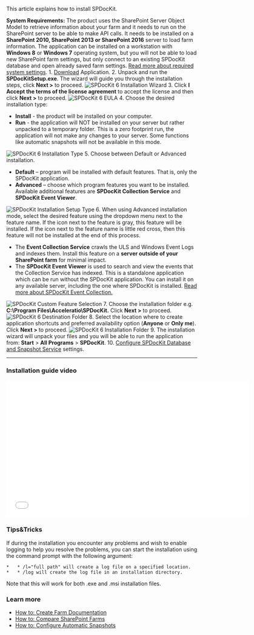 This article explains how to install SPDocKit.

**System Requirements:** The product uses the SharePoint Server Object Model to retrieve information about your farm and it needs to run on the SharePoint server to be able to make API calls. It needs to be installed on a **SharePoint 2010, SharePoint 2013 or SharePoint 2016** server to load farm information. The application can be installed on a workstation with **Windows 8** or **Windows 7** operating system, but you will not be able to load new SharePoint farm settings, but only connect to an existing SPDocKit database and open already saved farm settings. [Read more about required system settings](http://www.spdockit.com/support/help/requirements/system-requirements/). 1. [Download](/downloads/) Application. 2\. Unpack and run the **SPDocKitSetup.exe**. The wizard will guide you through the installation steps, click **Next >** to proceed. ![SPDocKit 6 Installation Wizard](https://www.spdockit.com/wp-content/uploads/2016/02/SPDocKit6-Installation.png) 3\. Click **I Accept the terms of the license agreement** to accept the license and then click **Next >** to proceed. ![SPDocKit 6 EULA](https://www.spdockit.com/wp-content/uploads/2016/02/SPDocKit6-Installation-EULA.png) 4\. Choose the desired installation type:

*   **Install** - the product will be installed on your computer.
*   **Run** - the application will NOT be installed on your server but rather unpacked to a temporary folder. This is a zero footprint run, the application will not make any changes to your server. Some functions like automatic snapshots will not be available in this mode.

![SPDocKit 6 Installation Type](https://www.spdockit.com/wp-content/uploads/2016/02/SPDocKit6-Installation-Type.png) 5\. Choose between Default or Advanced installation.

*   **Default** – program will be installed with default features. That is, only the SPDocKit application.
*   **Advanced** – choose which program features you want to be installed. Available additional features are **SPDocKit Collection Service** and **SPDocKit Event Viewer**.

![SPDocKit Installation Setup Type](https://www.spdockit.com/wp-content/uploads/2016/10/spdockit-setup-type.png) 6\. When using Advanced installation mode, select the desired feature using the dropdown menu next to the feature name. If the icon next to the feature is gray, this feature will be installed. If the icon next to the feature name is little red cross, then this feature will not be installed at the end of this process.

*   The **Event Collection Service** crawls the ULS and Windows Event Logs and indexes them. Install this feature on a **server outside of your SharePoint farm** for minimal impact.
*   The **SPDocKit Event Viewer** is used to search and view the events that the Collection Service has indexed. This is a standalone application which can be run without the SPDocKit application. You can install it on any available server, including the one where SPDocKit is installed. [Read more about SPDocKit Event Collection.](http://www.spdockit.com/support/help/get-to-know-documentation-toolkit/monitoring-screen/)

![SPDocKit Custom Feature Selection](https://www.spdockit.com/wp-content/uploads/2016/10/spdockit-installation-custom-features.png) 7\. Choose the installation folder e.g. **C:\Program Files\Acceleratio\SPDocKit.** Click **Next >** to proceed. ![SPDocKit 6 Destination Folder](https://www.spdockit.com/wp-content/uploads/2016/02/SPDocKit6-Destination-Folder.png) 8\. Select the location where to create application shortcuts and preferred availability option (**Anyone** or **Only me**). Click **Next >** to proceed. ![SPDocKit 6 Installation Folder](https://www.spdockit.com/wp-content/uploads/2016/02/SPDocKit6-Installation-Folder.png) 9\. The installation wizard will unpack your files and you will be able to run the application from: **Start** > **All Programs** > **SPDocKit**. 10. [Configure SPDocKit Database and Snapshot Service](http://www.spdockit.com/support/help/configuration-wizard/) settings.

* * *

### Installation guide video

<iframe src="//www.youtube.com/embed/3O4fRDDlyJg" width="640" height="360" frameborder="0" allowfullscreen="allowfullscreen"></iframe>

### Tips&Tricks

If during the installation you encounter any problems and wish to enable logging to help you resolve the problems, you can start the installation using the command prompt with the following argument:

```
*   * /l="full path" will create a log file on a specified location.
*   * /log will create the log file in an installation directory.
```

Note that this will work for both .exe and .msi installation files.

### Learn more

*   [How to: Create Farm Documentation](http://www.spdockit.com/support/help/how-to/farm-documentation/create-farm-documentation/ "Create SharePoint Farm Documentation")
*   [How to: Compare SharePoint Farms](http://www.spdockit.com/support/help/how-to/compare-wizard/compare-sharepoint-farms/)
*   [How to: Configure Automatic Snapshots](http://www.spdockit.com/support/help/how-to/sharepoint-farm-snapshots/configure-automatic-snapshots/ "Configure Automatic Snapshots")
